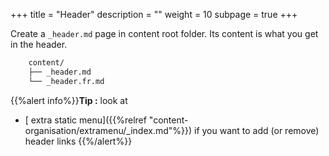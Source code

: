 +++
title = "Header"
description = ""
weight = 10
subpage = true
+++


Create a `_header.md` page in content root folder. Its content is what you get in the header.

```bash
	content/
	├──	_header.md
	└──	_header.fr.md
```

{{%alert info%}}**Tip :** look at 
* [ extra static menu]({{%relref "content-organisation/extramenu/_index.md"%}}) if you want to add (or remove) header links
{{%/alert%}}